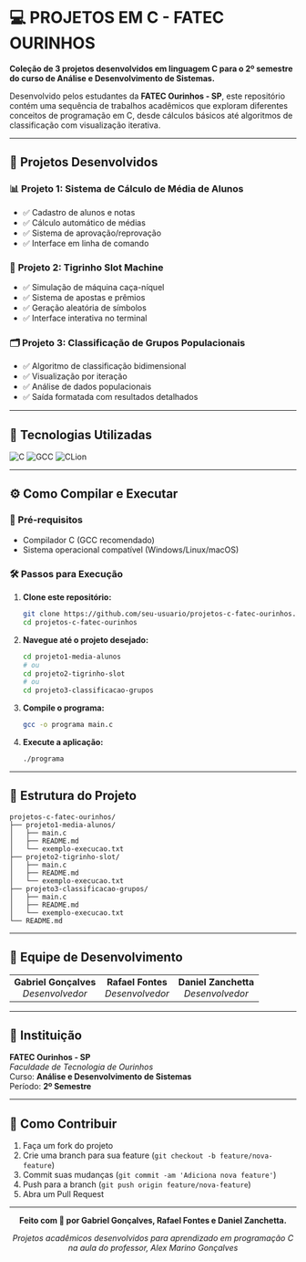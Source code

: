 # 💻 PROJETOS EM C - FATEC OURINHOS

**Coleção de 3 projetos desenvolvidos em linguagem C para o 2º semestre do curso de Análise e Desenvolvimento de Sistemas.**

Desenvolvido pelos estudantes da **FATEC Ourinhos - SP**, este repositório contém uma sequência de trabalhos acadêmicos que exploram diferentes conceitos de programação em C, desde cálculos básicos até algoritmos de classificação com visualização iterativa.

---

## 🎯 Projetos Desenvolvidos

### 📊 **Projeto 1: Sistema de Cálculo de Média de Alunos**
- ✅ Cadastro de alunos e notas
- ✅ Cálculo automático de médias
- ✅ Sistema de aprovação/reprovação
- ✅ Interface em linha de comando

### 🎰 **Projeto 2: Tigrinho Slot Machine**
- ✅ Simulação de máquina caça-níquel
- ✅ Sistema de apostas e prêmios
- ✅ Geração aleatória de símbolos
- ✅ Interface interativa no terminal

### 🗂️ **Projeto 3: Classificação de Grupos Populacionais**
- ✅ Algoritmo de classificação bidimensional
- ✅ Visualização por iteração
- ✅ Análise de dados populacionais
- ✅ Saída formatada com resultados detalhados

---

## 🚀 Tecnologias Utilizadas

<p align="left">
  <img alt="C" src="https://img.shields.io/badge/C-00599C?style=for-the-badge&logo=c&logoColor=white"/>
  <img alt="GCC" src="https://img.shields.io/badge/GCC-000000?style=for-the-badge&logo=gnu&logoColor=white"/>
  <img alt="CLion" src="https://img.shields.io/badge/CLion-000000?style=for-the-badge&logo=clion&logoColor=white"/>
</p>

---

## ⚙️ Como Compilar e Executar

### 🔧 Pré-requisitos
- Compilador C (GCC recomendado)
- Sistema operacional compatível (Windows/Linux/macOS)

### 🛠️ Passos para Execução

1. **Clone este repositório:**
   ```bash
   git clone https://github.com/seu-usuario/projetos-c-fatec-ourinhos.git
   cd projetos-c-fatec-ourinhos
   ```

2. **Navegue até o projeto desejado:**
   ```bash
   cd projeto1-media-alunos
   # ou
   cd projeto2-tigrinho-slot
   # ou
   cd projeto3-classificacao-grupos
   ```

3. **Compile o programa:**
   ```bash
   gcc -o programa main.c
   ```

4. **Execute a aplicação:**
   ```bash
   ./programa
   ```

---

## 📂 Estrutura do Projeto

```
projetos-c-fatec-ourinhos/
├── projeto1-media-alunos/
│   ├── main.c
│   ├── README.md
│   └── exemplo-execucao.txt
├── projeto2-tigrinho-slot/
│   ├── main.c
│   ├── README.md
│   └── exemplo-execucao.txt
├── projeto3-classificacao-grupos/
│   ├── main.c
│   ├── README.md
│   └── exemplo-execucao.txt
└── README.md
```

---

## 👥 Equipe de Desenvolvimento

<table>
  <tr>
    <td align="center">
      <b>Gabriel Gonçalves</b><br>
      <i>Desenvolvedor</i>
    </td>
    <td align="center">
      <b>Rafael Fontes</b><br>
      <i>Desenvolvedor</i>
    </td>
    <td align="center">
      <b>Daniel Zanchetta</b><br>
      <i>Desenvolvedor</i>
    </td>
  </tr>
</table>

---

## 🏫 Instituição

**FATEC Ourinhos - SP**  
*Faculdade de Tecnologia de Ourinhos*  
Curso: **Análise e Desenvolvimento de Sistemas**  
Período: **2º Semestre**

---

## 🤝 Como Contribuir

1. Faça um fork do projeto
2. Crie uma branch para sua feature (`git checkout -b feature/nova-feature`)
3. Commit suas mudanças (`git commit -am 'Adiciona nova feature'`)
4. Push para a branch (`git push origin feature/nova-feature`)
5. Abra um Pull Request

---

<div align="center">
  
**Feito com 💙 por Gabriel Gonçalves, Rafael Fontes e Daniel Zanchetta.**

*Projetos acadêmicos desenvolvidos para aprendizado em programação C na aula do professor, Alex Marino Gonçalves*

</div>
